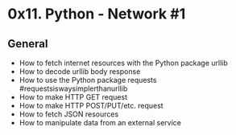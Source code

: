 # 0x11. Python - Network #1

## General


 - How to fetch internet resources with the Python package urllib
 - How to decode urllib body response
 - How to use the Python package requests #requestsiswaysimplerthanurllib
 - How to make HTTP GET request
 - How to make HTTP POST/PUT/etc. request
 - How to fetch JSON resources
 - How to manipulate data from an external service
